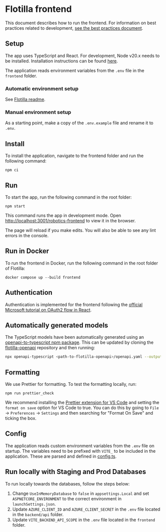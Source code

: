 # Flotilla frontend

This document describes how to run the frontend. For information on best practices related to development, [see the best practices document](./best_practices.md).

## Setup

The app uses TypeScript and React. For development, Node v20.x needs to be installed. Installation instructions can be found
[here](https://github.com/nodesource/distributions/blob/master/README.md).

The application reads environment variables from the `.env` file in the `frontend` folder.

### Automatic environment setup

See [Flotilla readme](../README.md#automatic-environment-setup).

### Manual environment setup

As a starting point, make a copy of the `.env.example` file and rename it to `.env`.

## Install

To install the application, navigate to the frontend folder and run the following command:

```
npm ci
```

## Run

To start the app, run the following command in the root folder:

```
npm start
```

This command runs the app in development mode. Open [http://localhost:3001/robotics-frontend](http://localhost:3001/robotics-frontend) to view it in the browser.

The page will reload if you make edits. You will also be able to see any lint errors in the console.

## Run in Docker

To run the frontend in Docker, run the following command in the root folder of Flotilla:

```
docker compose up --build frontend
```

## Authentication

Authentication is implemented for the frontend following the [official Microsoft tutorial on OAuth2 flow in React](https://docs.microsoft.com/en-us/azure/active-directory/develop/tutorial-v2-react).

## Automatically generated models

The TypeScript models have been automatically generated using an [openapi-to-typescript npm package](https://www.npmjs.com/package/openapi-typescript).
This can be updated by cloning the [flotilla-openapi](https://github.com/equinor/flotilla-openapi) repository and then running:

```bash
npx openapi-typescript <path-to-flotilla-openapi>/openapi.yaml --output ./src/models/schema.ts
```

## Formatting

We use Prettier for formatting.
To test the formatting locally, run:

```
npm run prettier_check
```

We recommend installing the [Prettier extension for VS Code](https://marketplace.visualstudio.com/items?itemName=esbenp.prettier-vscode)
and setting the `format on save` option for VS Code to true.
You can do this by going to `File` -> `Preferences` -> `Settings` and then searching for "Format On Save" and ticking the box.

## Config

The application reads custom environment variables from the `.env` file on startup. The variables need to be prefixed with `VITE_` to be included in the application.
These are parsed and defined in [config.ts](./src/config.ts).

## Run locally with Staging and Prod Databases

To run locally towards the databases, follow the steps below:

1. Change `UseInMemoryDatabase` to `false` in `appsettings.Local` and set `ASPNETCORE_ENVIRONMENT` to the correct environment in `launchSettings.json`.
2. Update `AZURE_CLIENT_ID` and `AZURE_CLIENT_SECRET` in the `.env` file located in the `backend/api` folder.
3. Update `VITE_BACKEND_API_SCOPE` in the `.env` file located in the `frontend` folder.
